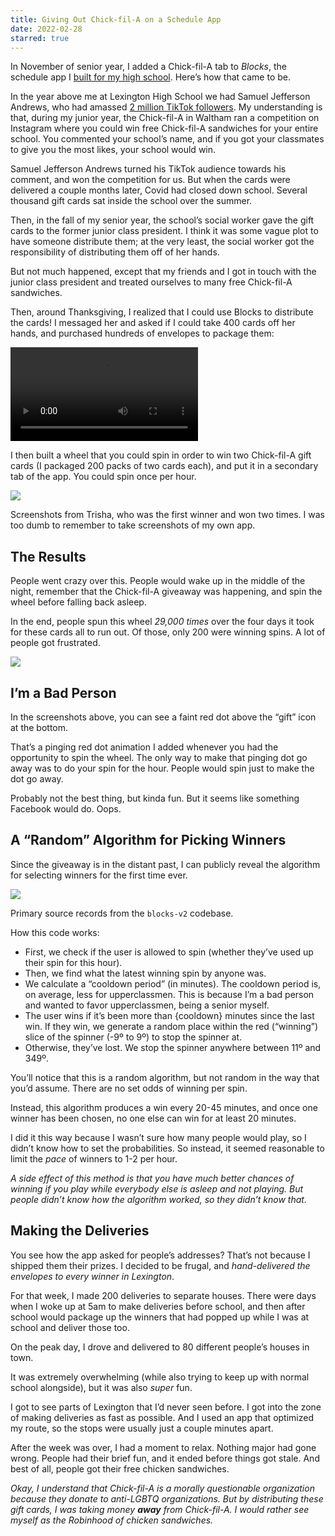 ```yaml
---
title: Giving Out Chick-fil-A on a Schedule App
date: 2022-02-28
starred: true
---
```


In November of senior year, I added a Chick-fil-A tab to _Blocks_, the schedule app I [built for my high school](https://benborgers.com/posts/blocks). Here’s how that came to be.

In the year above me at Lexington High School we had Samuel Jefferson Andrews, who had amassed [2 million TikTok followers](https://www.tiktok.com/@samueljeffersonandrews). My understanding is that, during my junior year, the Chick-fil-A in Waltham ran a competition on Instagram where you could win free Chick-fil-A sandwiches for your entire school. You commented your school’s name, and if you got your classmates to give you the most likes, your school would win.

Samuel Jefferson Andrews turned his TikTok audience towards his comment, and won the competition for us. But when the cards were delivered a couple months later, Covid had closed down school. Several thousand gift cards sat inside the school over the summer.

Then, in the fall of my senior year, the school’s social worker gave the gift cards to the former junior class president. I think it was some vague plot to have someone distribute them; at the very least, the social worker got the responsibility of distributing them off of her hands.

But not much happened, except that my friends and I got in touch with the junior class president and treated ourselves to many free Chick-fil-A sandwiches.

Then, around Thanksgiving, I realized that I could use Blocks to distribute the cards! I messaged her and asked if I could take 400 cards off her hands, and purchased hundreds of envelopes to package them:

<video src="/posts/blocks-chick-fil-a/blocks-chick-fil-a.mp4" controls playsinline></video>

I then built a wheel that you could spin in order to win two Chick-fil-A gift cards (I packaged 200 packs of two cards each), and put it in a secondary tab of the app. You could spin once per hour.

![](/posts/blocks-chick-fil-a/IMG_8841_Original.jpeg)

Screenshots from Trisha, who was the first winner and won two times. I was too dumb to remember to take screenshots of my own app.

## The Results

People went crazy over this. People would wake up in the middle of the night, remember that the Chick-fil-A giveaway was happening, and spin the wheel before falling back asleep.

In the end, people spun this wheel _29,000 times_ over the four days it took for these cards all to run out. Of those, only 200 were winning spins. A lot of people got frustrated.

![](/posts/blocks-chick-fil-a/IMG_8840_Original.jpeg)

## I’m a Bad Person

In the screenshots above, you can see a faint red dot above the “gift” icon at the bottom.

That’s a pinging red dot animation I added whenever you had the opportunity to spin the wheel. The only way to make that pinging dot go away was to do your spin for the hour. People would spin just to make the dot go away.

Probably not the best thing, but kinda fun. But it seems like something Facebook would do. Oops.

## A “Random” Algorithm for Picking Winners

Since the giveaway is in the distant past, I can publicly reveal the algorithm for selecting winners for the first time ever.

![](/posts/blocks-chick-fil-a/image-20.png)

Primary source records from the `blocks-v2` codebase.

How this code works:

- First, we check if the user is allowed to spin (whether they’ve used up their spin for this hour).
- Then, we find what the latest winning spin by anyone was.
- We calculate a “cooldown period” (in minutes). The cooldown period is, on average, less for upperclassmen. This is because I’m a bad person and wanted to favor upperclassmen, being a senior myself.
- The user wins if it’s been more than {cooldown} minutes since the last win. If they win, we generate a random place within the red (“winning”) slice of the spinner (-9º to 9º) to stop the spinner at.
- Otherwise, they’ve lost. We stop the spinner anywhere between 11º and 349º.

You’ll notice that this is a random algorithm, but not random in the way that you’d assume. There are no set odds of winning per spin.

Instead, this algorithm produces a win every 20-45 minutes, and once one winner has been chosen, no one else can win for at least 20 minutes.

I did it this way because I wasn’t sure how many people would play, so I didn’t know how to set the probabilities. So instead, it seemed reasonable to limit the _pace_ of winners to 1-2 per hour.

_A side effect of this method is that you have much better chances of winning if you play while everybody else is asleep and not playing. But people didn’t know how the algorithm worked, so they didn’t know that._

## Making the Deliveries

You see how the app asked for people’s addresses? That’s not because I shipped them their prizes. I decided to be frugal, and _hand-delivered the envelopes to every winner in Lexington_.

For that week, I made 200 deliveries to separate houses. There were days when I woke up at 5am to make deliveries before school, and then after school would package up the winners that had popped up while I was at school and deliver those too.

On the peak day, I drove and delivered to 80 different people’s houses in town.

It was extremely overwhelming (while also trying to keep up with normal school alongside), but it was also _super_ fun.

I got to see parts of Lexington that I’d never seen before. I got into the zone of making deliveries as fast as possible. And I used an app that optimized my route, so the stops were usually just a couple minutes apart.

After the week was over, I had a moment to relax. Nothing major had gone wrong. People had their brief fun, and it ended before things got stale. And best of all, people got their free chicken sandwiches.

_Okay, I understand that Chick-fil-A is a morally questionable organization because they donate to anti-LGBTQ organizations. But by distributing these gift cards, I was taking money_ **_away_** _from Chick-fil-A. I would rather see myself as the Robinhood of chicken sandwiches._
